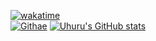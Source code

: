 [![wakatime](https://wakatime.com/badge/user/c33ed62c-0ee3-4b2e-823f-a0ec577305fc.svg)](https://wakatime.com/@c33ed62c-0ee3-4b2e-823f-a0ec577305fc)
<br>
[![Githae](https://github-readme-streak-stats.herokuapp.com?user=uhuru-rawlings&theme=gotham)](https://github.com/anuraghazra/github-readme-stats)
[![Uhuru's GitHub stats](https://github-readme-stats.vercel.app/api?username=uhuru-rawlings)](https://github.com/anuraghazra/github-readme-stats)

